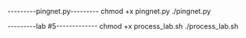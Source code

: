---------pingnet.py---------
chmod +x pingnet.py
./pingnet.py

---------lab #5-------------
chmod +x process_lab.sh
./process_lab.sh

